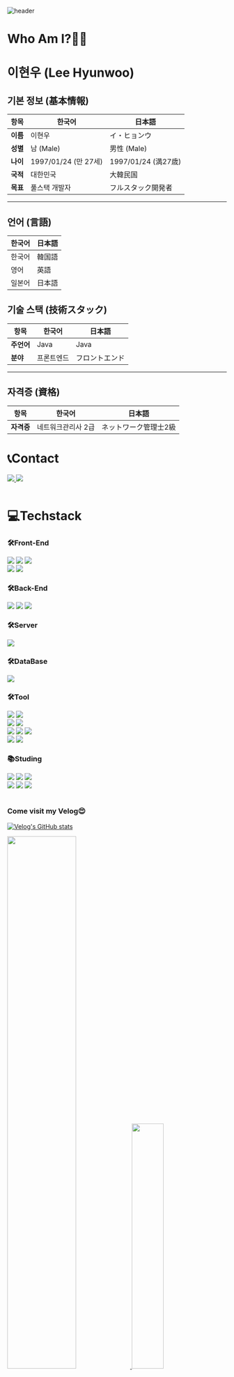 ![header](https://capsule-render.vercel.app/api?type=waving&color=c9f3ff&height=240&text=WELCOME&fontColor=23a0c2&fontSize=75&fontAlign=25&fontAlignY=30&desc=toMyGitHub😍&descAlign=13&descAlignY=45%&animation=twinkling)
# Who Am I?🧑‍💻
# 이현우 (Lee Hyunwoo)
 
## 기본 정보 (基本情報)   

| 항목 | 한국어  | 日本語 |
|------|-----------------|-------------------|
| **이름** | 이현우 | イ・ヒョンウ |
| **성별** | 남 (Male) | 男性 (Male) |
| **나이** | 1997/01/24 (만 27세) | 1997/01/24 (満27歳) |
| **국적** | 대한민국 | 大韓民国 |
| **목표** | 풀스택 개발자 | フルスタック開発者 |

--- 
 
## 언어 (言語)

| 한국어 | 日本語 |
|-----------------|-------------------|
| 한국어 | 韓国語 |
| 영어 | 英語 |
| 일본어 | 日本語 |

## 기술 스택 (技術スタック)

| 항목 | 한국어  | 日本語 |
|------|-----------------|-------------------|
| **주언어** | Java | Java |
| **분야** | 프론트엔드 | フロントエンド |

---

## 자격증 (資格)

| 항목 | 한국어  | 日本語 |
|------|-----------------|-------------------|
| **자격증** | 네트워크관리사 2급 | ネットワーク管理士2級 |



# 📞Contact
<div>
   <a href="mailto:lho90554@gmail.com">
      <img src="https://img.shields.io/badge/lho90554@gmail.com-D14836?style=for-the-badge&logo=gmail&logoColor=white"/>
   </a>
   <a href="https://velog.io/@lhw9054">
      <img src="https://img.shields.io/badge/Velog-1EBC8F?style=for-the-badge&logo=velog&logoColor=white"/>
   </a>
</div>
<br>

# 💻Techstack
<div> 
  <h3>🛠️Front-End</h3>  
    <img src="https://img.shields.io/badge/html5-E34F26?style=for-the-badge&logo=html5&logoColor=white"> 
    <img src="https://img.shields.io/badge/css-1572B6?style=for-the-badge&logo=css3&logoColor=white"> 
    <img src="https://img.shields.io/badge/JavaScript-F7DF1E?style=for-the-badge&logo=JavaScript&logoColor=white"> <br>
    <img src="https://img.shields.io/badge/Jsp-e76f00?style=for-the-badge&logo=Jsp&logoColor=white"> 
    <img src="https://img.shields.io/badge/Ajax-2c83b9?style=for-the-badge&logo=Ajax&logoColor=white"> 
        
  <h3>🛠️Back-End</h3>
    <img src="https://img.shields.io/badge/Java-ED8B00?style=for-the-badge&logo=openjdk&logoColor=white">
    <img src="https://img.shields.io/badge/Spring-6DB33F?style=for-the-badge&logo=spring&logoColor=white">
    <img src="https://img.shields.io/badge/MyBatis-000000?style=for-the-badge&logo=MyBatis&logoColor=white"> 
  
  <h3>🛠️Server</h3>
    <img src="https://img.shields.io/badge/apachetomcat-F8DC75?style=for-the-badge&logo=apachetomcat&logoColor=black"> 
  
  <h3>🛠️DataBase</h3>
    <img src="https://img.shields.io/badge/Oracle-F80000?style=for-the-badge&logo=oracle&logoColor=black">
    
  <h3>🛠️Tool</h3>
     <img src="https://img.shields.io/badge/Eclipse-2C2255?style=for-the-badge&logo=eclipse&logoColor=white">
     <img src="https://img.shields.io/badge/visualstudiocode-007ACC?style=for-the-badge&logo=visualstudiocode&logoColor=white"> <br>
     <img src="https://img.shields.io/badge/GIT-E44C30?style=for-the-badge&logo=git&logoColor=white">
     <img src="https://img.shields.io/badge/github-181717?style=for-the-badge&logo=github&logoColor=white"> <br>
     <img src="https://img.shields.io/badge/mac%20os-000000?style=for-the-badge&logo=apple&logoColor=white">
     <img src="https://img.shields.io/badge/Windows-0078D6?style=for-the-badge&logo=windows&logoColor=white">
     <img src="https://img.shields.io/badge/Linux-FCC624?style=for-the-badge&logo=linux&logoColor=black"> <br>
     <img src="https://img.shields.io/badge/notion-000000?style=for-the-badge&logo=notion&logoColor=white"> 
     <img src="https://img.shields.io/badge/microsoftexcel-217346?style=for-the-badge&logo=microsoftexcel&logoColor=white"> 
     
  <h3>📚Studing</h3>
    <img src="https://img.shields.io/badge/Python-3776AB?style=for-the-badge&logo=Python&logoColor=white">
    <img src="https://img.shields.io/badge/jquery-0769AD?style=for-the-badge&logo=jquery&logoColor=white">
    <img src="https://img.shields.io/badge/intellijidea-000000?style=for-the-badge&logo=intellijidea&logoColor=white"> <br>
    <img src="https://img.shields.io/badge/docker-%230db7ed.svg?style=for-the-badge&logo=docker&logoColor=white">
    <img src="https://img.shields.io/badge/mysql-4479A1?style=for-the-badge&logo=mysql&logoColor=white"> 
    <img src="https://img.shields.io/badge/Node.js-43853D?style=for-the-badge&logo=node.js&logoColor=white">
</div>
<br>
<p><String><h3>Come visit my Velog😍</h3></String></p>

[![Velog's GitHub stats](https://velog-readme-stats.vercel.app/api?name=lhw9054)](https://velog.io/@lhw9054/posts)

<div>
   <a href="https://github.com/lhw9054/github-readme-stats">
     <img src="https://github-readme-stats.vercel.app/api?username=lhw9054&show_icons=true&theme=material-palenight&hide_border=true&bg_color=20232a&icon_color=58A6FF&text_color=fff&title_color=58A6FF&count_private=true" width=56% />
   </a>
   <a href="https://github.com/lhw9054/github-readme-stats">
       <img src="https://github-readme-stats.vercel.app/api/top-langs/?username=lhw9054&layout=donut&show_icons=true&theme=material-palenight&hide_border=true&bg_color=20232a&icon_color=58A6FF&text_color=fff&title_color=58A6FF&count_private=true&exclude_repo=Face-Transfer-Application" width=38% />
   </a>
   <a href="https://github.com/lhw9054/github-readme-activity-graph">
       <img src="https://github-readme-activity-graph.vercel.app/graph?username=lhw9054&theme=react-dark&bg_color=20232a&hide_border=true&line=58A6FF&color=58A6FF" width=94%/>
   </a>
</div>

<img src="https://capsule-render.vercel.app/api?type=waving&color=23a0c2&height=150&section=footer" />
